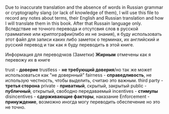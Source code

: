 Due to inaccurate translation and the absence of words in Russian grammar or cryptography slang (or lack of knowledge of them), I will use this file to record any notes about terms, their English and Russian translation and how I will translate them in this book. After that Russain language only. 
Вследствие не точного перевода и отсутсвия слов в русской грамматике или криптографии(либо их не знания), я буду использовать этот файл для записи каких либо заметок о терминах, их английский и русский перевод и так как я буду переводить в этой книге.

Информация для переводчков (Заметки)
**Жирным** отмечены как я перевожу их в книге

trust - **доверие** 
trustless - **не требующий доверия**/но так же может использоваться как "не довернный"
fairness - **справедливость**, не использую честность, чтобы выделить, считаю это важным.
third party - **третья сторона**
private - **приватный**, скрытый, закрытый
public - **публичный**, открытый, свободно передаваемый
incentives - **стимулы**
disincentives - **сдерживающие факторы**, наказание
Enforcement - **принуждение**, возможно иногда могу переводить обеспечение но это не точно. 